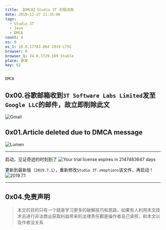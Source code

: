 ```yaml
---
title: 【DMCA】Studio 3T 无限试用
date: 2019-11-27 21:35:06
tags:
  - Studio 3T
  - Java
  - DMCA
count: 4
os: 0
os_1: 10.0.17763.864 2019-LTSC
browser: 0
browser_1: 74.0.3729.169 Stable
place: 新家
key: 62
---
```

    DMCA
<!-- more -->
## 0x00.谷歌邮箱收到`3T Software Labs Limited`发至`Google LLC`的邮件，故立即削除此文
![Gmail](https://i1.yuangezhizao.cn/Win-10/20200127212120.png!webp)

## 0x01.Article deleted due to DMCA message
![Lumen](https://i1.yuangezhizao.cn/Win-10/20200127212221.png!webp)

***
启动，见证奇迹的时刻到了
![Your trial license expires in 2147483647 days](https://i1.yuangezhizao.cn/Win-10/20191204205506.jpg!webp)

更新到最新版（`2019.7.1`），重新修改`Studio 3T.vmoptions`该文件，再启动！
![2019.7.1](https://i1.yuangezhizao.cn/Win-10/20191204205724.jpg!webp)

***

## 0x04.免责声明
> 本文的目的只有一个就是学习更多的破解技巧和思路，如果有人利用本文技术去进行非法商业获取利益带来的法律责任都是操作者自己承担，和本文以及作者没关系
